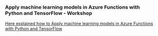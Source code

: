 
### Apply machine learning models in Azure Functions with Python and TensorFlow - Workshop

[Here explained how to Apply machine learning models in Azure Functions with Python and TensorFlow](https://github.com/AnbuMani27/AzureML-Python-Workshop/wiki)
